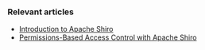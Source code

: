 ### Relevant articles
- [Introduction to Apache Shiro](http://www.baeldung.com/apache-shiro)
- [Permissions-Based Access Control with Apache Shiro](https://www.baeldung.com/apache-shiro-access-control)
